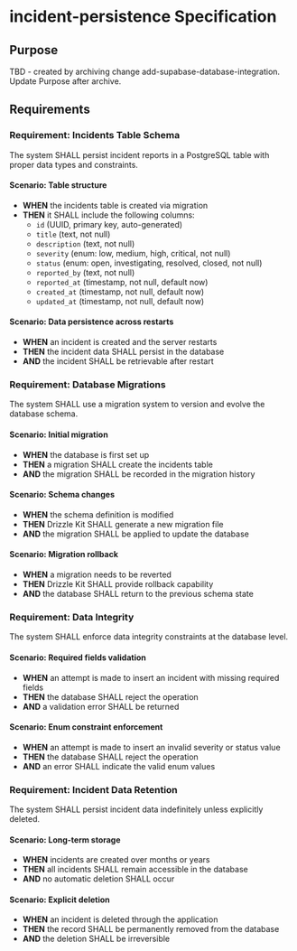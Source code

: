 # incident-persistence Specification

## Purpose
TBD - created by archiving change add-supabase-database-integration. Update Purpose after archive.
## Requirements
### Requirement: Incidents Table Schema
The system SHALL persist incident reports in a PostgreSQL table with proper data types and constraints.

#### Scenario: Table structure
- **WHEN** the incidents table is created via migration
- **THEN** it SHALL include the following columns:
  - `id` (UUID, primary key, auto-generated)
  - `title` (text, not null)
  - `description` (text, not null)
  - `severity` (enum: low, medium, high, critical, not null)
  - `status` (enum: open, investigating, resolved, closed, not null)
  - `reported_by` (text, not null)
  - `reported_at` (timestamp, not null, default now)
  - `created_at` (timestamp, not null, default now)
  - `updated_at` (timestamp, not null, default now)

#### Scenario: Data persistence across restarts
- **WHEN** an incident is created and the server restarts
- **THEN** the incident data SHALL persist in the database
- **AND** the incident SHALL be retrievable after restart

### Requirement: Database Migrations
The system SHALL use a migration system to version and evolve the database schema.

#### Scenario: Initial migration
- **WHEN** the database is first set up
- **THEN** a migration SHALL create the incidents table
- **AND** the migration SHALL be recorded in the migration history

#### Scenario: Schema changes
- **WHEN** the schema definition is modified
- **THEN** Drizzle Kit SHALL generate a new migration file
- **AND** the migration SHALL be applied to update the database

#### Scenario: Migration rollback
- **WHEN** a migration needs to be reverted
- **THEN** Drizzle Kit SHALL provide rollback capability
- **AND** the database SHALL return to the previous schema state

### Requirement: Data Integrity
The system SHALL enforce data integrity constraints at the database level.

#### Scenario: Required fields validation
- **WHEN** an attempt is made to insert an incident with missing required fields
- **THEN** the database SHALL reject the operation
- **AND** a validation error SHALL be returned

#### Scenario: Enum constraint enforcement
- **WHEN** an attempt is made to insert an invalid severity or status value
- **THEN** the database SHALL reject the operation
- **AND** an error SHALL indicate the valid enum values

### Requirement: Incident Data Retention
The system SHALL persist incident data indefinitely unless explicitly deleted.

#### Scenario: Long-term storage
- **WHEN** incidents are created over months or years
- **THEN** all incidents SHALL remain accessible in the database
- **AND** no automatic deletion SHALL occur

#### Scenario: Explicit deletion
- **WHEN** an incident is deleted through the application
- **THEN** the record SHALL be permanently removed from the database
- **AND** the deletion SHALL be irreversible


